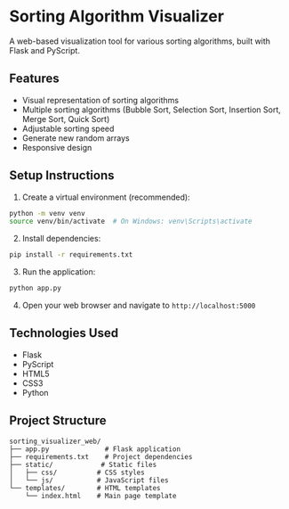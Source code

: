 # Sorting Algorithm Visualizer

A web-based visualization tool for various sorting algorithms, built with Flask and PyScript.

## Features

- Visual representation of sorting algorithms
- Multiple sorting algorithms (Bubble Sort, Selection Sort, Insertion Sort, Merge Sort, Quick Sort)
- Adjustable sorting speed
- Generate new random arrays
- Responsive design

## Setup Instructions

1. Create a virtual environment (recommended):
```bash
python -m venv venv
source venv/bin/activate  # On Windows: venv\Scripts\activate
```

2. Install dependencies:
```bash
pip install -r requirements.txt
```

3. Run the application:
```bash
python app.py
```

4. Open your web browser and navigate to `http://localhost:5000`

## Technologies Used

- Flask
- PyScript
- HTML5
- CSS3
- Python

## Project Structure

```
sorting_visualizer_web/
├── app.py              # Flask application
├── requirements.txt    # Project dependencies
├── static/            # Static files
│   ├── css/          # CSS styles
│   └── js/           # JavaScript files
└── templates/        # HTML templates
    └── index.html    # Main page template
```
